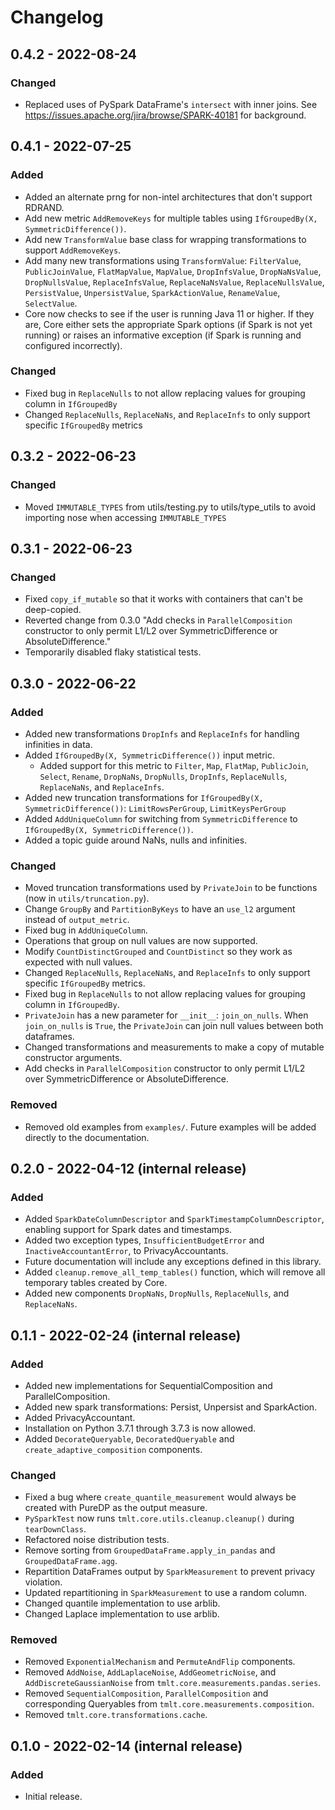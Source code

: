 # Changelog

## 0.4.2 - 2022-08-24
### Changed
- Replaced uses of PySpark DataFrame's `intersect` with inner joins. See https://issues.apache.org/jira/browse/SPARK-40181 for background.

## 0.4.1 - 2022-07-25
### Added
- Added an alternate prng for non-intel architectures that don't support RDRAND.
- Add new metric `AddRemoveKeys` for multiple tables using `IfGroupedBy(X, SymmetricDifference())`.
- Add new `TransformValue` base class for wrapping transformations to support `AddRemoveKeys`.
- Add many new transformations using `TransformValue`: `FilterValue`, `PublicJoinValue`, `FlatMapValue`, `MapValue`, `DropInfsValue`, `DropNaNsValue`, `DropNullsValue`, `ReplaceInfsValue`, `ReplaceNaNsValue`, `ReplaceNullsValue`, `PersistValue`, `UnpersistValue`, `SparkActionValue`, `RenameValue`, `SelectValue`.
- Core now checks to see if the user is running Java 11 or higher. If they are, Core either sets the appropriate Spark options (if Spark is not yet running) or raises an informative exception (if Spark is running and configured incorrectly).

### Changed
- Fixed bug in `ReplaceNulls` to not allow replacing values for grouping column in `IfGroupedBy`
- Changed `ReplaceNulls`, `ReplaceNaNs`, and `ReplaceInfs` to only support specific `IfGroupedBy` metrics


## 0.3.2 - 2022-06-23
### Changed
- Moved `IMMUTABLE_TYPES` from utils/testing.py to utils/type_utils to avoid importing nose when accessing `IMMUTABLE_TYPES`

## 0.3.1 - 2022-06-23
### Changed
- Fixed `copy_if_mutable` so that it works with containers that can't be deep-copied.
- Reverted change from 0.3.0 "Add checks in `ParallelComposition` constructor to only permit L1/L2 over SymmetricDifference or AbsoluteDifference."
- Temporarily disabled flaky statistical tests.

## 0.3.0 - 2022-06-22
### Added
- Added new transformations `DropInfs` and `ReplaceInfs` for handling infinities in data.
- Added `IfGroupedBy(X, SymmetricDifference())` input metric.
  - Added support for this metric to `Filter`, `Map`, `FlatMap`, `PublicJoin`, `Select`, `Rename`, `DropNaNs`, `DropNulls`, `DropInfs`, `ReplaceNulls`, `ReplaceNaNs`, and `ReplaceInfs`.
- Added new truncation transformations for `IfGroupedBy(X, SymmetricDifference())`: `LimitRowsPerGroup`, `LimitKeysPerGroup`
- Added `AddUniqueColumn` for switching from `SymmetricDifference` to `IfGroupedBy(X, SymmetricDifference())`.
- Added a topic guide around NaNs, nulls and infinities.

### Changed
- Moved truncation transformations used by `PrivateJoin` to be functions (now in `utils/truncation.py`).
- Change `GroupBy` and `PartitionByKeys` to have an `use_l2` argument instead of `output_metric`.
- Fixed bug in `AddUniqueColumn`.
- Operations that group on null values are now supported.
- Modify `CountDistinctGrouped` and `CountDistinct` so they work as expected with null values.
- Changed `ReplaceNulls`, `ReplaceNaNs`, and `ReplaceInfs` to only support specific `IfGroupedBy` metrics.
- Fixed bug in `ReplaceNulls` to not allow replacing values for grouping column in `IfGroupedBy`.
- `PrivateJoin` has a new parameter for `__init__`: `join_on_nulls`.
  When `join_on_nulls` is `True`, the `PrivateJoin` can join null values between both dataframes.
- Changed transformations and measurements to make a copy of mutable constructor arguments.
- Add checks in `ParallelComposition` constructor to only permit L1/L2 over SymmetricDifference or AbsoluteDifference.

### Removed
- Removed old examples from `examples/`.
  Future examples will be added directly to the documentation.

## 0.2.0 - 2022-04-12 (internal release)
### Added
- Added `SparkDateColumnDescriptor` and `SparkTimestampColumnDescriptor`, enabling support for Spark dates and timestamps.
- Added two exception types, `InsufficientBudgetError` and `InactiveAccountantError`, to PrivacyAccountants.
- Future documentation will include any exceptions defined in this library.
- Added `cleanup.remove_all_temp_tables()` function, which will remove all temporary tables created by Core.
- Added new components `DropNaNs`, `DropNulls`, `ReplaceNulls`, and `ReplaceNaNs`.

## 0.1.1 - 2022-02-24 (internal release)
### Added
- Added new implementations for SequentialComposition and ParallelComposition.
- Added new spark transformations: Persist, Unpersist and SparkAction.
- Added PrivacyAccountant.
- Installation on Python 3.7.1 through 3.7.3 is now allowed.
- Added `DecorateQueryable`, `DecoratedQueryable` and `create_adaptive_composition` components.

### Changed
- Fixed a bug where `create_quantile_measurement` would always be created with PureDP as the output measure.
- `PySparkTest` now runs `tmlt.core.utils.cleanup.cleanup()` during `tearDownClass`.
- Refactored noise distribution tests.
- Remove sorting from `GroupedDataFrame.apply_in_pandas` and `GroupedDataFrame.agg`.
- Repartition DataFrames output by `SparkMeasurement` to prevent privacy violation.
- Updated repartitioning in `SparkMeasurement` to use a random column.
- Changed quantile implementation to use arblib.
- Changed Laplace implementation to use arblib.

### Removed
- Removed `ExponentialMechanism` and `PermuteAndFlip` components.
- Removed `AddNoise`, `AddLaplaceNoise`, `AddGeometricNoise`, and `AddDiscreteGaussianNoise` from `tmlt.core.measurements.pandas.series`.
- Removed `SequentialComposition`, `ParallelComposition` and corresponding Queryables from `tmlt.core.measurements.composition`.
- Removed `tmlt.core.transformations.cache`.

## 0.1.0 - 2022-02-14 (internal release)
### Added
- Initial release.
